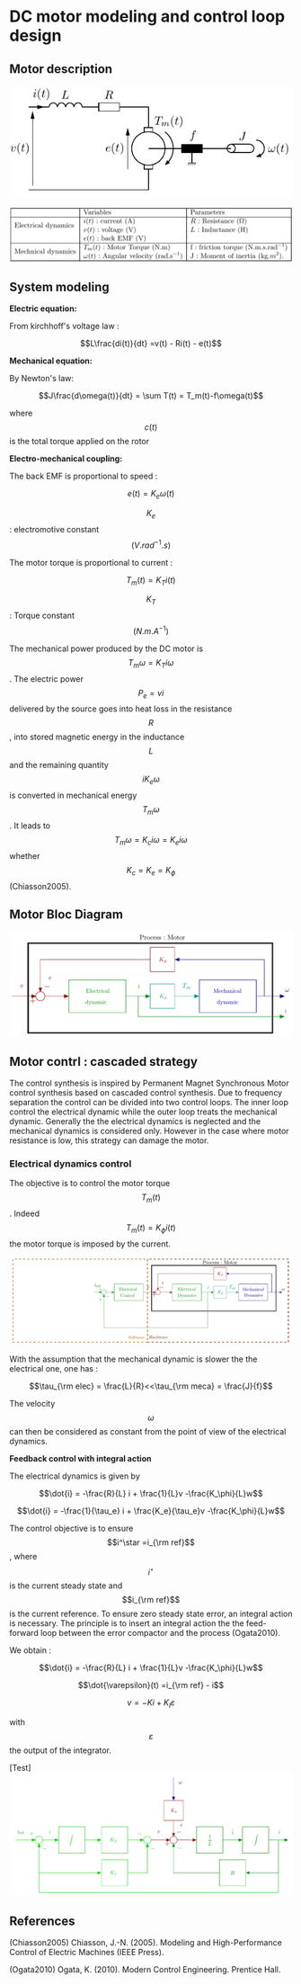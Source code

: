 # DC motor modeling and control loop design

## Motor description

![Motor Scheme](.gitbook/assets/mcc%20%281%29.png)

![Variables and parameters table](.gitbook/assets/table_variables%20%281%29.png)

## System modeling

**Electric equation:**

From kirchhoff's voltage law :

$$L\frac{di(t)}{dt} =v(t) - Ri(t) - e(t)$$

**Mechanical equation:**

By Newton's law:

$$J\frac{d\omega(t)}{dt} = \sum T(t) = T_m(t)-f\omega(t)$$

where $$c(t)$$ is the total torque applied on the rotor

**Electro-mechanical coupling:**

The back EMF is proportional to speed :

$$e(t) = K_e \omega(t)$$

$$K_e$$ : electromotive constant $$(V.rad^{-1}.s)$$

The motor torque is proportional to current :

$$T_m(t) = K_T i(t)$$

$$K_T$$ : Torque constant $$(N.m.A^{-1})$$

The mechanical power produced by the DC motor is $$T_m\omega = K_Ti\omega$$. The electric power $$P_e = vi$$ delivered by the source goes into heat loss in the resistance $$R$$, into stored magnetic energy in the inductance $$L$$ and the remaining quantity $$iK_e\omega$$ is converted in mechanical energy $$T_m\omega$$. It leads to $$T_m\omega = K_ci\omega = K_ei\omega$$ whether $$K_c = K_e = K_\phi$$ \(Chiasson2005\).

## Motor Bloc Diagram

![DC Motor Bloc Diagram](.gitbook/assets/dcmotordiagram.png)


## Motor contrl : cascaded strategy

The control synthesis is inspired by Permanent Magnet Synchronous Motor control synthesis based on cascaded control synthesis. Due to frequency separation the control can be divided into two control loops. The inner loop control the electrical  dynamic while the outer loop treats the mechanical dynamic. Generally the the electrical dynamics is neglected and the mechanical dynamics is considered only. However in the case where motor resistance is low,  this strategy can damage the motor.

### Electrical dynamics control 
The objective is to control the motor torque $$T_m(t)$$. Indeed $$T_m(t) = K_\phi i(t)$$ the motor torque is imposed by the current. 

![fig:Elecdyn]

With the assumption that the mechanical dynamic is slower the the electrical one, one has :

$$\tau_{\rm elec} = \frac{L}{R}<<\tau_{\rm meca} = \frac{J}{f}$$

The velocity $$\omega$$ can then be considered as constant from the point of view of the electrical dynamics.

**Feedback control with integral action**

The electrical dynamics is given by

$$\dot{i}  = -\frac{R}{L} i + \frac{1}{L}v -\frac{K_\phi}{L}w$$

$$\dot{i}  =  -\frac{1}{\tau_e} i + \frac{K_e}{\tau_e}v -\frac{K_\phi}{L}w$$

The control objective is to ensure $$i^\star =i_{\rm ref}$$, where $$i^\star$$ is the current steady state and $$i_{\rm ref}$$ is the current reference. To ensure zero steady state error, an integral action is necessary. The principle is to insert an integral action the the feed-forward loop between the error compactor and the process \(Ogata2010\). 

We obtain :

$$\dot{i}  = -\frac{R}{L} i + \frac{1}{L}v -\frac{K_\phi}{L}w$$

$$\dot{\varepsilon}(t) =i_{\rm ref} - i$$

$$v=-Ki+K_I\varepsilon$$

with $$\varepsilon$$ the output of the integrator. 


\[Test\]
![fig:ElecSFB]

## References

\(Chiasson2005\) Chiasson, J.-N. \(2005\). Modeling and High-Performance Control of Electric Machines \(IEEE Press\).

\(Ogata2010\) Ogata, K. (2010). Modern Control Engineering. Prentice Hall.




[fig:Elecdyn]: /Figures/CLElecDyn.png "Closed loop electrical dynamics"
[fig:ElecSFB]: /Figures/ElecSFB.png "Electrical dynamics state feedback"



